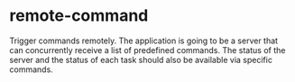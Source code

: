 # remote-command
Trigger commands remotely. The application is going to be a server that can concurrently receive a list of predefined commands. The status of the server and the status of each task should also be available via specific commands.
